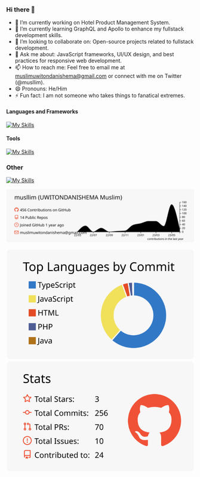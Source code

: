 ### Hi there 👋

- 🔭 I’m currently working on Hotel Product Management System.
- 🌱 I’m currently learning GraphQL and Apollo to enhance my fullstack development skills.
- 👯 I’m looking to collaborate on: Open-source projects related to fullstack development.
- 💬 Ask me about: JavaScript frameworks, UI/UX design, and best practices for responsive web development.
- 📫 How to reach me: Feel free to email me at muslimuwitondanishema@gmail.com or connect with me on Twitter (@musllim).
- 😄 Pronouns: He/Him
- ⚡ Fun fact: I am not someone who takes things to fanatical extremes.

#### Languages and Frameworks

[![My Skills](https://skillicons.dev/icons?i=html,css,tailwind,bootstrap,sass,js,typescript,react,redux,nodejs,expressjs,graphql)](https://skillicons.dev)


#### Tools

[![My Skills](https://skillicons.dev/icons?i=figma,xd,ai,vscode,git,github,linux,docker,firebase,jest,md,netlify,postman,prisma)](https://skillicons.dev)

### Other 

[![My Skills](https://skillicons.dev/icons?i=mysql,postgres,mongodb,github)](https://skillicons.dev)

[![](https://raw.githubusercontent.com/musllim/musllim/main/profile-summary-card-output/swift/0-profile-details.svg)](https://github.com/vn7n24fzkq/github-profile-summary-cards)

[![](https://raw.githubusercontent.com/musllim/musllim/main/profile-summary-card-output/swift/2-most-commit-language.svg)](https://github.com/vn7n24fzkq/github-profile-summary-cards)[![](https://raw.githubusercontent.com/musllim/musllim/main/profile-summary-card-output/swift/3-stats.svg)](https://github.com/vn7n24fzkq/github-profile-summary-cards) 




